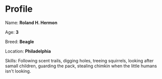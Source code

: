 # Profile

Name: **Roland H. Hermon**

Age: **3**

Breed: **Beagle**

Location: **Philadelphia**

Skills: Following scent trails, digging holes, treeing
squirrels, looking after samall children, guarding the pack,
stealing chimkin when the little humans isn't looking.